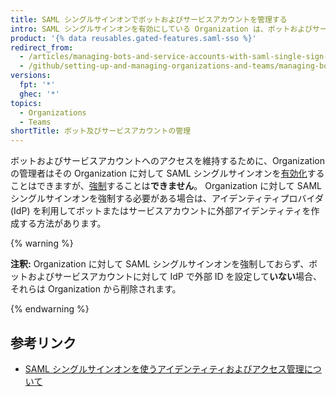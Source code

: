 ```yaml
---
title: SAML シングルサインオンでボットおよびサービスアカウントを管理する
intro: SAML シングルサインオンを有効にしている Organization は、ボットおよびサービスアカウントへのアクセスを維持できます。
product: '{% data reusables.gated-features.saml-sso %}'
redirect_from:
  - /articles/managing-bots-and-service-accounts-with-saml-single-sign-on
  - /github/setting-up-and-managing-organizations-and-teams/managing-bots-and-service-accounts-with-saml-single-sign-on
versions:
  fpt: '*'
  ghec: '*'
topics:
  - Organizations
  - Teams
shortTitle: ボット及びサービスアカウントの管理
---
```


ボットおよびサービスアカウントへのアクセスを維持するために、Organization の管理者はその Organization に対して SAML シングルサインオンを[有効化](/articles/enabling-and-testing-saml-single-sign-on-for-your-organization)することはできますが、[強制](/articles/enforcing-saml-single-sign-on-for-your-organization)することは**できません**。 Organization に対して SAML シングルサインオンを強制する必要がある場合は、アイデンティティプロバイダ (IdP) を利用してボットまたはサービスアカウントに外部アイデンティティを作成する方法があります。

{% warning %}

**注釈:** Organization に対して SAML シングルサインオンを強制しておらず、ボットおよびサービスアカウントに対して IdP で外部 ID を設定して**いない**場合、それらは Organization から削除されます。

{% endwarning %}

## 参考リンク

- [SAML シングルサインオンを使うアイデンティティおよびアクセス管理について](/articles/about-identity-and-access-management-with-saml-single-sign-on)
